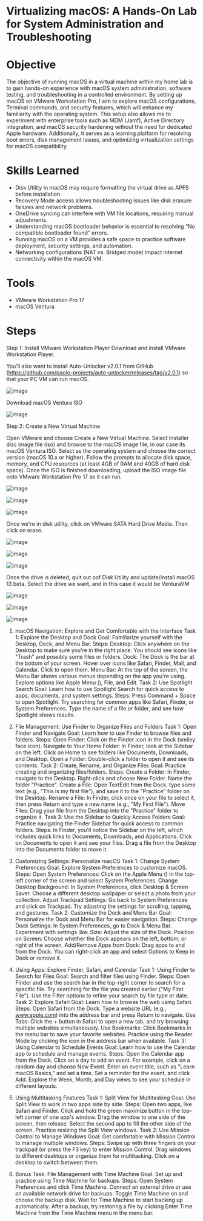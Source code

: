 # Virtualizing macOS: A Hands-On Lab for System Administration and Troubleshooting

# Objective

The objective of running macOS in a virtual machine within my home lab is to gain hands-on experience with macOS system administration, software testing, and troubleshooting in a controlled environment. By setting up macOS on VMware Workstation Pro, I aim to explore macOS configurations, Terminal commands, and security features, which will enhance my familiarity with the operating system. This setup also allows me to experiment with enterprise tools such as MDM (Jamf), Active Directory integration, and macOS security hardening without the need for dedicated Apple hardware. Additionally, it serves as a learning platform for resolving boot errors, disk management issues, and optimizing virtualization settings for macOS compatibility.

# Skills Learned

- Disk Utility in macOS may require formatting the virtual drive as APFS before installation.
- Recovery Mode access allows troubleshooting issues like disk erasure failures and network problems.
- OneDrive syncing can interfere with VM file locations, requiring manual adjustments.
- Understanding macOS bootloader behavior is essential to resolving “No compatible bootloader found” errors.
- Running macOS on a VM provides a safe space to practice software deployment, security settings, and automation.
- Networking configurations (NAT vs. Bridged mode) impact internet connectivity within the macOS VM.

# Tools

- VMware Workstation Pro 17
- macOS Ventura

# Steps

Step 1: Install VMware Workstation Player
Download and install VMware Workstation Player.

You'll also want to install Auto-Unlocker v2.0.1 from GitHub (https://github.com/paolo-projects/auto-unlocker/releases/tag/v2.0.1) so that your PC VM can run macOS.

![image](https://github.com/user-attachments/assets/1dcc2c30-7785-4f1f-b216-f839e9b2b20a)

Download macOS Ventura ISO 

![image](https://github.com/user-attachments/assets/0429cd8a-2bda-45b8-9d97-b0580d8b2e52)

Step 2: Create a New Virtual Machine

Open VMware and choose Create a New Virtual Machine.
Select Installer disc image file (iso) and browse to the macOS image file, in our case its macOS Ventura ISO.
Select as the operating system and choose the correct version (macOS 10.x or higher).
Follow the prompts to allocate disk space, memory, and CPU resources (at least 4GB of RAM and 40GB of hard disk space).
Once the ISO is finished downloading, upload the ISO image file onto VMware Workstation Pro 17 so it can run.

![image](https://github.com/user-attachments/assets/31ff9dec-33fa-4d89-b809-99db7447e1d9)

![image](https://github.com/user-attachments/assets/dc9c8a99-7850-43a0-8917-fa31c49cc868)

![image](https://github.com/user-attachments/assets/a7c54330-54fc-4d03-9bb4-7bac7676b020)

Once we're in disk utility, click on VMware SATA Hard Drive Media. Then click on erase. 

![image](https://github.com/user-attachments/assets/9087ea2b-f352-457a-bd26-3cc614bbd357)

![image](https://github.com/user-attachments/assets/c16cca9d-eaf2-41de-a54b-38ff24bcc7b6)

![image](https://github.com/user-attachments/assets/8499db94-b437-4fb6-9e0a-7213c78e6f21)

Once the drive is deleted, quit out oof Disk Utility and update/install macOS 13 beta. Select the drive we want, and in this case it would be VenturaVM

![image](https://github.com/user-attachments/assets/ae18a6a8-b7ab-4523-a0ec-7cdd1667ba69)

![image](https://github.com/user-attachments/assets/5da0e0fe-e64d-4240-8257-cfa5cd5610ea)

![image](https://github.com/user-attachments/assets/f6564988-1c27-4426-874e-e0bd856bfc45)

1. macOS Navigation: Explore and Get Comfortable with the Interface
Task 1: Explore the Desktop and Dock
Goal: Familiarize yourself with the Desktop, Dock, and Menu Bar.
Steps:
Desktop: Click anywhere on the Desktop to make sure you're in the right place. You should see icons like "Trash" and possibly some files or folders.
Dock: The Dock is the bar at the bottom of your screen. Hover over icons like Safari, Finder, Mail, and Calendar. Click to open them.
Menu Bar: At the top of the screen, the Menu Bar shows various menus depending on the app you're using. Explore options like Apple Menu (), File, and Edit.
Task 2: Use Spotlight Search
Goal: Learn how to use Spotlight Search for quick access to apps, documents, and system settings.
Steps:
Press Command + Space to open Spotlight.
Try searching for common apps like Safari, Finder, or System Preferences.
Type the name of a file or folder, and see how Spotlight shows results.

2. File Management: Use Finder to Organize Files and Folders
Task 1: Open Finder and Navigate
Goal: Learn how to use Finder to browse files and folders.
Steps:
Open Finder: Click on the Finder icon in the Dock (smiley face icon).
Navigate to Your Home Folder: In Finder, look at the Sidebar on the left. Click on Home to see folders like Documents, Downloads, and Desktop.
Open a Folder: Double-click a folder to open it and see its contents.
Task 2: Create, Rename, and Organize Files
Goal: Practice creating and organizing files/folders.
Steps:
Create a Folder: In Finder, navigate to the Desktop. Right-click and choose New Folder. Name the folder "Practice".
Create a File: Open TextEdit from the Dock, type some text (e.g., "This is my first file"), and save it to the "Practice" folder on the Desktop.
Rename a File: In Finder, click once on your file to select it, then press Return and type a new name (e.g., "My First File").
Move Files: Drag your file from the Desktop into the "Practice" folder to organize it.
Task 3: Use the Sidebar to Quickly Access Folders
Goal: Practice navigating the Finder Sidebar for quick access to common folders.
Steps:
In Finder, you'll notice the Sidebar on the left, which includes quick links to Documents, Downloads, and Applications.
Click on Documents to open it and see your files.
Drag a file from the Desktop into the Documents folder to move it.

3. Customizing Settings: Personalize macOS
Task 1: Change System Preferences
Goal: Explore System Preferences to customize macOS.
Steps:
Open System Preferences: Click on the Apple Menu () in the top-left corner of the screen and select System Preferences.
Change Desktop Background: In System Preferences, click Desktop & Screen Saver. Choose a different desktop wallpaper or select a photo from your collection.
Adjust Trackpad Settings: Go back to System Preferences and click on Trackpad. Try adjusting the settings for scrolling, tapping, and gestures.
Task 2: Customize the Dock and Menu Bar
Goal: Personalize the Dock and Menu Bar for easier navigation.
Steps:
Change Dock Settings: In System Preferences, go to Dock & Menu Bar. Experiment with settings like:
Size: Adjust the size of the Dock.
Position on Screen: Choose whether the Dock appears on the left, bottom, or right of the screen.
Add/Remove Apps from Dock: Drag apps to and from the Dock. You can right-click an app and select Options to Keep in Dock or remove it.

4. Using Apps: Explore Finder, Safari, and Calendar
Task 1: Using Finder to Search for Files
Goal: Search and filter files using Finder.
Steps:
Open Finder and use the search bar in the top-right corner to search for a specific file. Try searching for the file you created earlier ("My First File").
Use the Filter options to refine your search by file type or date.
Task 2: Explore Safari
Goal: Learn how to browse the web using Safari.
Steps:
Open Safari from the Dock.
Type a website URL (e.g., www.apple.com) into the address bar and press Return to navigate.
Use Tabs: Click the + button in Safari to open a new tab, and try browsing multiple websites simultaneously.
Use Bookmarks: Click Bookmarks in the menu bar to save your favorite websites.
Practice using the Reader Mode by clicking the icon in the address bar when available.
Task 3: Using Calendar to Schedule Events
Goal: Learn how to use the Calendar app to schedule and manage events.
Steps:
Open the Calendar app from the Dock.
Click on a day to add an event. For example, click on a random day and choose New Event.
Enter an event title, such as "Learn macOS Basics," and set a time.
Set a reminder for the event, and click Add.
Explore the Week, Month, and Day views to see your schedule in different layouts.

5. Using Multitasking Features
Task 1: Split View for Multitasking
Goal: Use Split View to work in two apps side by side.
Steps:
Open two apps, like Safari and Finder.
Click and hold the green maximize button in the top-left corner of one app's window.
Drag the window to one side of the screen, then release.
Select the second app to fill the other side of the screen.
Practice resizing the Split View windows.
Task 2: Use Mission Control to Manage Windows
Goal: Get comfortable with Mission Control to manage multiple windows.
Steps:
Swipe up with three fingers on your trackpad (or press the F3 key) to enter Mission Control.
Drag windows to different desktops or organize them for multitasking.
Click on a desktop to switch between them.

6. Bonus Task: File Management with Time Machine
Goal: Set up and practice using Time Machine for backups.
Steps:
Open System Preferences and click Time Machine.
Connect an external drive or use an available network drive for backups.
Toggle Time Machine on and choose the backup disk.
Wait for Time Machine to start backing up automatically.
After a backup, try restoring a file by clicking Enter Time Machine from the Time Machine menu in the menu bar.

